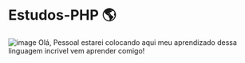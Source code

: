 # Estudos-PHP 🌎
![image](https://github.com/user-attachments/assets/7328c1b8-6ed9-4ab2-9c30-2ed02954bf83)
 Olá, Pessoal estarei colocando aqui meu aprendizado dessa linguagem incrivel vem aprender comigo!

